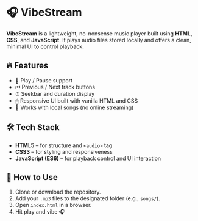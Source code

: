 # 🎧 VibeStream

**VibeStream** is a lightweight, no-nonsense music player built using **HTML**, **CSS**, and **JavaScript**. It plays audio files stored locally and offers a clean, minimal UI to control playback.

## 🔥 Features

- 🎵 Play / Pause support
- ⏮ Previous / Next track buttons
- ⏱ Seekbar and duration display
- 🖱 Responsive UI built with vanilla HTML and CSS
- 📂 Works with local songs (no online streaming)

## 🛠 Tech Stack

- **HTML5** – for structure and `<audio>` tag
- **CSS3** – for styling and responsiveness
- **JavaScript (ES6)** – for playback control and UI interaction

## 🚀 How to Use

1. Clone or download the repository.
2. Add your `.mp3` files to the designated folder (e.g., `songs/`).
3. Open `index.html` in a browser.
4. Hit play and vibe 🎧

